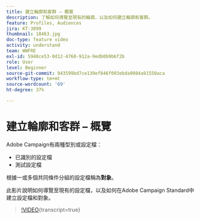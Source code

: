 ```yaml
---
title: 建立輪廓和客群 – 概覽
description: 了解如何導覽至現有的輪廓，以及如何建立輪廓和客群。
feature: Profiles, Audiences
jira: KT-3899
thumbnail: 18463.jpg
doc-type: feature video
activity: understand
team: WWFRE
exl-id: 5948ce53-0d12-4768-912a-9edb0b9b6f2b
role: User
level: Beginner
source-git-commit: 943599bd7ce139ef846f093ebda9084a91550aca
workflow-type: tm+mt
source-wordcount: '69'
ht-degree: 37%

---
```


# 建立輪廓和客群 – 概覽

Adobe Campaign有兩種型別或設定檔：

* 已識別的設定檔
* 測試設定檔

根據一或多個共同條件分組的設定檔稱為&#x200B;**對象**。

此影片說明如何導覽至現有的設定檔，以及如何在Adobe Campaign Standard中建立設定檔和對象。

>[!VIDEO](https://video.tv.adobe.com/v/18463/?learn=on){transcript=true}
